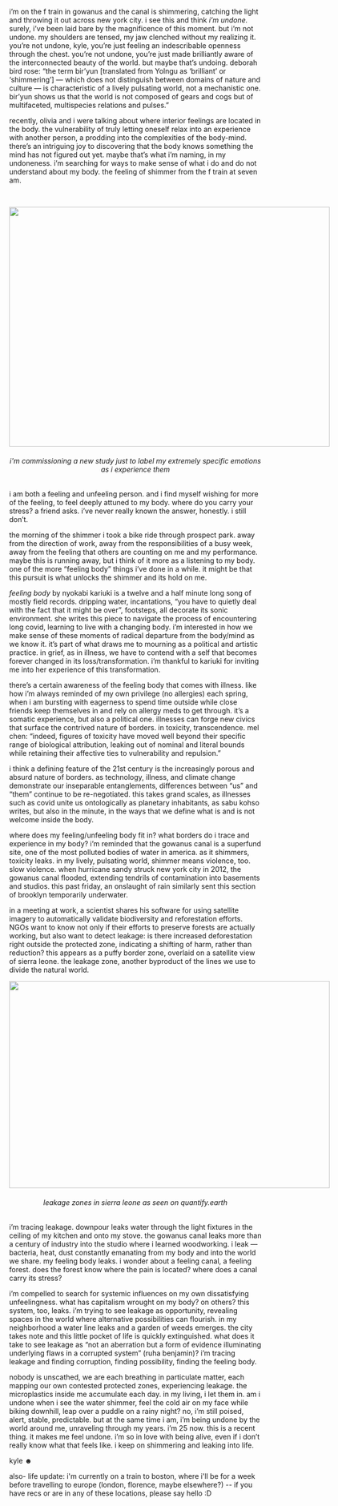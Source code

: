 i&rsquo;m on the f train in gowanus and the canal is shimmering, catching the light and throwing it out across new york city. i see this and think <em>i&rsquo;m undone.</em> surely, i&rsquo;ve been laid bare by the magnificence of this moment. but i&rsquo;m not undone. my shoulders are tensed, my jaw clenched without my realizing it. you&rsquo;re not undone, kyle, you&rsquo;re just feeling an indescribable openness through the chest. you&rsquo;re not undone, you&rsquo;re just made brilliantly aware of the interconnected beauty of the world. but maybe that&rsquo;s undoing. deborah bird rose: &ldquo;the term bir&rsquo;yun [translated from Yolngu as &lsquo;brilliant&rsquo; or &lsquo;shimmering&rsquo;] &mdash; which does not distinguish between domains of nature and culture &mdash; is characteristic of a lively pulsating world, not a mechanistic one. bir&rsquo;yun shows us that the world is not composed of gears and cogs but of multifaceted, multispecies relations and pulses.&rdquo;


recently, olivia and i were talking about where interior feelings are located in the body. the vulnerability of truly letting oneself relax into an experience with another person, a prodding into the complexities of the body-mind. there&rsquo;s an intriguing joy to discovering that the body knows something the mind has not figured out yet. maybe that&rsquo;s what i&rsquo;m naming, in my undoneness. i&rsquo;m searching for ways to make sense of what i do and do not understand about my body. the feeling of shimmer from the f train at seven am.


&nbsp;


<img class="tl-email-image" data-id="5177365" height="479" src="https://gallery.tinyletterapp.com/386a459f196624570f0cab4294ed7422269bca15/images/e6722592-11d1-1a2d-6343-10c71312a5cf.jpeg" style="font-weight: 400; font-style: normal; font-size: 16px; outline-color: rgb(248, 174, 176); color: rgb(85, 85, 85); width: 640px; max-width: 640px;" width="640"/>


<h6 style="text-align: center;">i&#39;m commissioning a new study just to label my extremely specific emotions as i experience them</h6>

i am both a feeling and unfeeling person. and i find myself wishing for more of the feeling, to feel deeply attuned to my body. where do you carry your stress? a friend asks. i&rsquo;ve never really known the answer, honestly. i still don&rsquo;t.


the morning of the shimmer i took a bike ride through prospect park. away from the direction of work, away from the responsibilities of a busy week, away from the feeling that others are counting on me and my performance. maybe this is running away, but i think of it more as a listening to my body. one of the more &ldquo;feeling body&rdquo; things i&rsquo;ve done in a while. it might be that this pursuit is what unlocks the shimmer and its hold on me.


<em>feeling body</em> by nyokabi kariuki is a twelve and a half minute long song of mostly field records. dripping water, incantations, &ldquo;you have to quietly deal with the fact that it might be over&rdquo;, footsteps, all decorate its sonic environment. she writes this piece to navigate the process of encountering long covid, learning to live with a changing body. i&rsquo;m interested in how we make sense of these moments of radical departure from the body/mind as we know it. it&rsquo;s part of what draws me to mourning as a political and artistic practice. in grief, as in illness, we have to contend with a self that becomes forever changed in its loss/transformation. i&rsquo;m thankful to kariuki for inviting me into her experience of this transformation.


there&rsquo;s a certain awareness of the feeling body that comes with illness. like how i&rsquo;m always reminded of my own privilege (no allergies) each spring, when i am bursting with eagerness to spend time outside while close friends keep themselves in and rely on allergy meds to get through. it&rsquo;s a somatic experience, but also a political one. illnesses can forge new civics that surface the contrived nature of borders. in toxicity, transcendence. mel chen: &ldquo;indeed, figures of toxicity have moved well beyond their specific range of biological attribution, leaking out of nominal and literal bounds while retaining their affective ties to vulnerability and repulsion.&rdquo;


i think a defining feature of the 21st century is the increasingly porous and absurd nature of borders. as technology, illness, and climate change demonstrate our inseparable entanglements, differences between &ldquo;us&rdquo; and &ldquo;them&rdquo; continue to be re-negotiated. this takes grand scales, as illnesses such as covid unite us ontologically as planetary inhabitants, as sabu kohso writes, but also in the minute, in the ways that we define what is and is not welcome inside the body.


where does my feeling/unfeeling body fit in? what borders do i trace and experience in my body? i&rsquo;m reminded that the gowanus canal is a superfund site, one of the most polluted bodies of water in america. as it shimmers, toxicity leaks. in my lively, pulsating world, shimmer means violence, too. slow violence. when hurricane sandy struck new york city in 2012, the gowanus canal flooded, extending tendrils of contamination into basements and studios. this past friday, an onslaught of rain similarly sent this section of brooklyn temporarily underwater.


in a meeting at work, a scientist shares his software for using satellite imagery to automatically validate biodiversity and reforestation efforts. NGOs want to know not only if their efforts to preserve forests are actually working, but also want to detect leakage: is there increased deforestation right outside the protected zone, indicating a shifting of harm, rather than reduction? this appears as a puffy border zone, overlaid on a satellite view of sierra leone. the leakage zone, another byproduct of the lines we use to divide the natural world.


<img class="tl-email-image" data-id="5177381" height="414" src="https://gallery.tinyletterapp.com/386a459f196624570f0cab4294ed7422269bca15/images/7b31b1fb-8fc5-b1f9-79ee-823dcd525cfb.png" style="width: 640px; max-width: 640px;" width="640"/>


<h6 style="text-align: center;">leakage zones in sierra leone as seen on quantify.earth</h6>

i&rsquo;m tracing leakage. downpour leaks water through the light fixtures in the ceiling of my kitchen and onto my stove. the gowanus canal leaks more than a century of industry into the studio where i learned woodworking. i leak &mdash; bacteria, heat, dust constantly emanating from my body and into the world we share. my feeling body leaks. i wonder about a feeling canal, a feeling forest. does the forest know where the pain is located? where does a canal carry its stress?


i&rsquo;m compelled to search for systemic influences on my own dissatisfying unfeelingness. what has capitalism wrought on my body? on others? this system, too, leaks. i&rsquo;m trying to see leakage as opportunity, revealing spaces in the world where alternative possibilities can flourish. in my neighborhood a water line leaks and a garden of weeds emerges. the city takes note and this little pocket of life is quickly extinguished. what does it take to see leakage as &ldquo;not an aberration but a form of evidence illuminating underlying flaws in a corrupted system&rdquo; (ruha benjamin)? i&rsquo;m tracing leakage and finding corruption, finding possibility, finding the feeling body.


nobody is unscathed, we are each breathing in particulate matter, each mapping our own contested protected zones, experiencing leakage. the microplastics inside me accumulate each day. in my living, i let them in. am i undone when i see the water shimmer, feel the cold air on my face while biking downhill, leap over a puddle on a rainy night? no, i&rsquo;m still poised, alert, stable, predictable. but at the same time i am, i&rsquo;m being undone by the world around me, unraveling through my years. i&rsquo;m 25 now. this is a recent thing. it makes me feel undone. i&rsquo;m so in love with being alive, even if i don&rsquo;t really know what that feels like. i keep on shimmering and leaking into life.



kyle ☻&nbsp;



also- life update: i&#39;m currently on a train to boston, where i&#39;ll be for a week before travelling to europe (london, florence, maybe elsewhere?) -- if you have recs or are in any of these locations, please say hello :D
